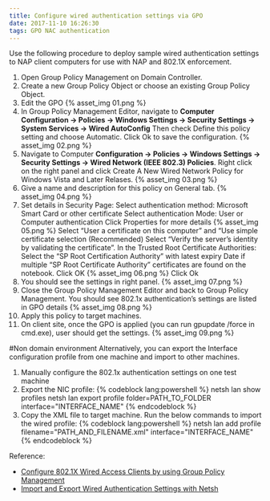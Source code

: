 ```yaml
---
title: Configure wired authentication settings via GPO
date: 2017-11-10 16:26:30
tags: GPO NAC authentication
---
```

Use the following procedure to deploy sample wired authentication settings to NAP client computers for use with NAP and 802.1X enforcement.
<!-- more -->
1.	Open Group Policy Management on Domain Controller.
2.	Create a new Group Policy Object or choose an existing Group Policy Object.
3.	Edit the GPO
    {% asset_img 01.png %}
4.	In Group Policy Management Editor, navigate to **Computer Configuration -> Policies -> Windows Settings -> Security Settings -> System Services -> Wired AutoConfig**
Then check Define this policy setting and choose Automatic.
Click Ok to save the configuration.
    {% asset_img 02.png %}
5.	Navigate to Computer **Configuration -> Policies -> Windows Settings -> Security Settings -> Wired Network (IEEE 802.3) Policies**.
Right click on the right panel and click Create A New Wired Network Policy for Windows Vista and Later Relases.
    {% asset_img 03.png %}
6.	Give a name and description for this policy on General tab.
    {% asset_img 04.png %}
7.	Set details in Security Page: 
    Select authentication method: Microsoft Smart Card or other certificate
    Select authentication Mode: User or Computer authentication
    Click Properties for more details
    {% asset_img 05.png %}
    Select “User a certificate on this computer” and “Use simple certificate selection (Recommended)
    Select “Verify the server’s identity by validating the certificate”. In the Trusted Root Certificate Authorities: Select the “SP Root Certification Authority” with latest expiry Date if multiple “SP Root Certificate Authority” certificates are found on the notebook. 
    Click OK
    {% asset_img 06.png %}
    Click Ok
8.	You should see the settings in right panel.
    {% asset_img 07.png %}
9.	Close the Group Policy Management Editor and back to Group Policy Management.
    You should see 802.1x authentication’s settings are listed in GPO details
    {% asset_img 08.png %}
10.	Apply this policy to target machines.
11.	On client site, once the GPO is applied (you can run gpupdate /force in cmd.exe), user should get the settings.
    {% asset_img 09.png %}

#Non domain environment
Alternatively, you can export the Interface configuration profile from one machine and import to other machines.
1.	Manually configure the 802.1x authentication settings on one test machine
2.	Export the NIC profile:
    {% codeblock lang:powershell %}
    netsh lan show profiles
    netsh lan export profile folder=PATH_TO_FOLDER interface="INTERFACE_NAME"
    {% endcodeblock %}
3.	Copy the XML file to target machine.
    Run the below commands to import the wired profile:
    {% codeblock lang:powershell %}
    netsh lan add profile filename="PATH_AND_FILENAME.xml" interface="INTERFACE_NAME"
    {% endcodeblock %}

Reference:
* [Configure 802.1X Wired Access Clients by using Group Policy Management](https://msdn.microsoft.com/en-us/library/cc731213(v=ws.11).aspx)
* [Import and Export Wired Authentication Settings with Netsh](http://techgenix.com/importandexportwiredauthenticationsettingswithnetsh/)

 

